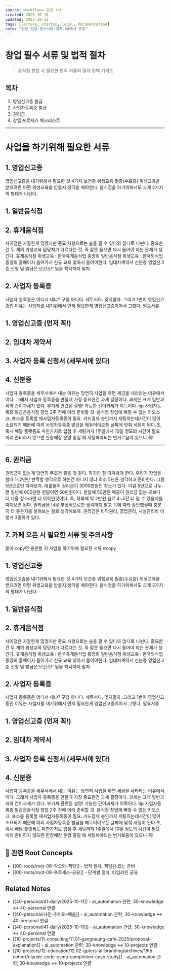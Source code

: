 ```yaml
---
source: workflowy-강연.txt
created: 2025-10-10
updated: 2025-10-11
tags: [lecture, startup, legal, documentation]
note: "원본 창업-필수서류-절차.md에서 분할"
---
```


# 창업 필수 서류 및 법적 절차

> 음식점 창업 시 필요한 법적 서류와 절차 완벽 가이드

## 목차
1. 영업신고증 발급
2. 사업자등록증 발급
3. 권리금
4. 창업 프로세스 체크리스트

---

# 사업을 하기위해 필요한 서류


## 1. 영업신고증

영업신고증을 내기위해서 필요한 것 4가지
보건증
위생교육 필증(수료증)
위생교육을 받으려면 어떤 위생교육을 받을지 생각을 해야한다.
음식점을 하기위해서도 크게 2가지의 형태가 나뉜다.

## 1. 일반음식점


## 2. 휴게음식점

차이점은 자잘한게 많겠지만 중요 사항으로는 술을 팔 수 있다와 없다로 나뉜다.
중요한 건 두 개의 위생교육 담당처가 다르다는 것.
즉 잘못 들으면 다시 들어야 하는 문제가 생긴다.
휴게음식점 위생교육 : 한국휴게음식업 중앙회
일반음식점 위생교육 : 한국외식업중앙회
홈페이지 들어가서 신규 교육 찾아서 들어야한다.
임대차계약서
신분증
영업신고증 신청 및 발급은 보건소!! 임을 착각하지 말자.

## 2. 사업자 등록증

사업자 등록증은 어디서 내냐? 구청 아니다. 세무서다. 잊지말자.
그리고 1번이 영업신고증인 이유는
사업자를 내기위해서 먼저 필요한게 영업신고증이어서 그렇다.
필요서류

## 1. 영업신고증 (먼저 꼭!)


## 2. 임대차 계약서


## 3. 사업자 등록 신청서 (세무서에 있다)


## 4. 신분증

사업자 등록증을 세무서에서 내는 이유는 당연히 사업을 하면 세금을 내라라는 이유에서이다.
그래서 사업자 등록증을 만들때 가장 중요한건 과세 결정이다.
과세는 크게 일반과세와 간이과세가 있다.
부가세 관련된 설명!
가능한 간이과세가 이득이다.
tip 사업자등록증 발급은음식점 창업 2주 전에 미리 준비할 것.
음식점 창업에 빠질 수 없는 키오스크, 포스를 등록할 때사업자등록증이 필요.
​카드결제 승인까지 세팅하는데시간이 많이 소요되기 때문에 미리 사업자등록증 발급을 해두어야오픈 날짜에 맞춰 세팅이 된다.
​또, 혹시 배달 플랫폼도 마찬가지로 입점 후 세팅까지 1주일에서 10일 정도의 시간이 필요
​​미리 준비하지 않으면 한창매장 운영 중일 때 세팅해야되는 번거로움이 있으니 꼭!


---

## 6. 권리금

권리금이 없는게 당연히 무조건 좋을 것 같다.
하지만 잘 따져봐야 한다.
우리가 창업을 할때 1~2년만 반짝할 생각으로 하는건 아니지 않냐
최소 5년은 생각하고 준비한다.
그럼 5년으로만 따져보자.
예를들어 권리금이 3000만원인 장소가 있다.
이걸 5년으로 나누면
일년에 600만원
한달이면 50만원이다.
한달에 50만원 매출이 권리금 없는 곳보다 더 나올 장소라면 더 이득인것이다.
즉, 하루에 약 2만원 음료 4~5잔 더 팔 수 있을지를 따져보면 된다.
권리금을 너무 부정적으로만 생각하지 말고 목에 따라 감안했을때 충분히 더 좋은지를 살펴보는 걸로 생각해보자.
권리금은 바닥권리, 영업관리, 시설관리비 이렇게 3종류가 있다.


## 7. 카페 오픈 시 필요한 서류 및 주의사항

밑에 copy면 충분할 지
사업을 하기위해 필요한 서류 #copy

## 1. 영업신고증

영업신고증을 내기위해서 필요한 것 4가지
보건증
위생교육 필증(수료증)
위생교육을 받으려면 어떤 위생교육을 받을지 생각을 해야한다.
음식점을 하기위해서도 크게 2가지의 형태가 나뉜다.

## 1. 일반음식점


## 2. 휴게음식점

차이점은 자잘한게 많겠지만 중요 사항으로는 술을 팔 수 있다와 없다로 나뉜다.
중요한 건 두 개의 위생교육 담당처가 다르다는 것.
즉 잘못 들으면 다시 들어야 하는 문제가 생긴다.
휴게음식점 위생교육 : 한국휴게음식업 중앙회
일반음식점 위생교육 : 한국외식업중앙회
홈페이지 들어가서 신규 교육 찾아서 들어야한다.
임대차계약서
신분증
영업신고증 신청 및 발급은 보건소!! 임을 착각하지 말자.

## 2. 사업자 등록증

사업자 등록증은 어디서 내냐? 구청 아니다. 세무서다. 잊지말자.
그리고 1번이 영업신고증인 이유는
사업자를 내기위해서 먼저 필요한게 영업신고증이어서 그렇다.
필요서류

## 1. 영업신고증 (먼저 꼭!)


## 2. 임대차 계약서


## 3. 사업자 등록 신청서 (세무서에 있다)


## 4. 신분증

사업자 등록증을 세무서에서 내는 이유는 당연히 사업을 하면 세금을 내라라는 이유에서이다.
그래서 사업자 등록증을 만들때 가장 중요한건 과세 결정이다.
과세는 크게 일반과세와 간이과세가 있다.
부가세 관련된 설명!
가능한 간이과세가 이득이다.
tip 사업자등록증 발급은음식점 창업 2주 전에 미리 준비할 것.
음식점 창업에 빠질 수 없는 키오스크, 포스를 등록할 때사업자등록증이 필요.
​카드결제 승인까지 세팅하는데시간이 많이 소요되기 때문에 미리 사업자등록증 발급을 해두어야오픈 날짜에 맞춰 세팅이 된다.
​또, 혹시 배달 플랫폼도 마찬가지로 입점 후 세팅까지 1주일에서 10일 정도의 시간이 필요
​​미리 준비하지 않으면 한창매장 운영 중일 때 세팅해야되는 번거로움이 있으니 꼭!

## 🌳 관련 Root Concepts

- [[00-roots/root-06-각오와-책임]] - 법적 절차, 책임감 있는 준비
- [[00-roots/root-08-프로세스-공유]] - 단계별 절차, 타임라인 공유

## Related Notes

- [[40-personal/41-daily/2025-10-11]] - ai_automation 관련; 30-knowledge ↔ 40-personal 연결
- [[40-personal/사진-취미와-배움]] - ai_automation 관련; 30-knowledge ↔ 40-personal 연결
- [[40-personal/41-daily/2025-10-10]] - ai_automation 관련; 30-knowledge ↔ 40-personal 연결
- [[10-projects/11-consulting/11.01-gangneung-cafe-2025/proposal-explanation]] - ai_automation 관련; 30-knowledge ↔ 10-projects 연결
- [[10-projects/12-education/12.02-gpters-ai-branding/archives/18th-cohort/claude-code-osmu-completion-case-study]] - ai_automation 관련; 30-knowledge ↔ 10-projects 연결
